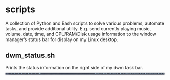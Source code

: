 # scripts
A collection of Python and Bash scripts to solve various problems, automate tasks, and provide additional utility. E.g. send currently playing music, volume, date, time, and CPU/RAM/Disk usage information to the window manager’s status bar for display on my Linux desktop.

## dwm_status.sh
Prints the status information on the right side of my dwm task bar.
![Screenshot](https://github.com/ZmanSilver/scripts/blob/master/screen.png)
